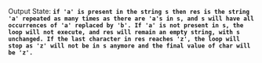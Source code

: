 Output State: **`if 'a' is present in the string s then res is the string 'a' repeated as many times as there are 'a's in s, and s will have all occurrences of 'a' replaced by 'b'. If 'a' is not present in s, the loop will not execute, and res will remain an empty string, with s unchanged. If the last character in res reaches 'z', the loop will stop as 'z' will not be in s anymore and the final value of char will be 'z'.`**